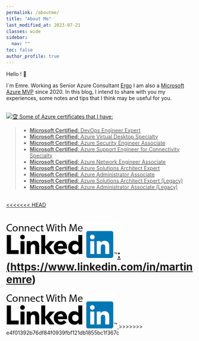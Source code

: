 ```yaml
---
permalink: /aboutme/
title: "About Me"
last_modified_at: 2023-07-21
classes: wide
sidebar:
  nav: ""
toc: false
author_profile: true
---
```


Hello ! 👋

I`m Emre. Working as Senior Azure Consultant [Ergo](https://www.ergogroup.ie/)
I am also a [Microsoft Azure MVP](https://mvp.microsoft.com/en-us/PublicProfile/5003961?fullName=Emre%20MARTIN) since 2020.
In this blog, I intend to share with you my experiences, some notes and tips that I think may be useful for you.

<br/>
<a href="https://mvp.microsoft.com/ru-RU/MVP/profile/6b765850-38e8-ea11-a814-000d3a8dfe0d">
  <img src="/assets/images/Microsoft_MVP.png?/>
</a>

### 🏆 Some of Azure certificates that I have:
>* **Microsoft Certified**: DevOps Engineer Expert
>* **Microsoft Certified**: Azure Virtual Desktop Specialty
>* **Microsoft Certified**: Azure Security Engineer Associate
>* **Microsoft Certified**: Azure Support Engineer for Connectivity Specialty
> * **Microsoft Certified**: Azure Network Engineer Associate
> * **Microsoft Certified**: Azure Solutions Architect Expert
> * **Microsoft Certified**: Azure Administrator Associate
>* **Microsoft Certified**: Azure Solutions Architect Expert (Legacy)
>* **Microsoft Certified**: Azure Administrator Associate (Legacy)

<br/>
<<<<<<< HEAD

![Alt text](image.png):(https://www.linkedin.com/in/martinemre)
=======
<a href="https://www.linkedin.com/in/martinemre/">
  <img src="/assets/images/Profile/connect.jpg" />
</a>
>>>>>>> e4f01392b76df84f0939fbf121db1855bc1f367c
